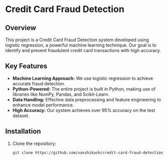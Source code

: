 # Credit Card Fraud Detection

## Overview

This project is a Credit Card Fraud Detection system developed using logistic regression, a powerful machine learning technique. Our goal is to identify and prevent fraudulent credit card transactions with high accuracy. 

## Key Features

- **Machine Learning Approach:** We use logistic regression to achieve accurate fraud detection.
- **Python-Powered:** The entire project is built in Python, making use of libraries like NumPy, Pandas, and Scikit-Learn.
- **Data Handling:** Effective data preprocessing and feature engineering to enhance model performance.
- **High Accuracy:** Our system achieves over 95% accuracy on the test dataset.

## Installation

1. Clone the repository:
   ```sh
   git clone https://github.com/vanshikash/credit-card-fraud-detection.git
